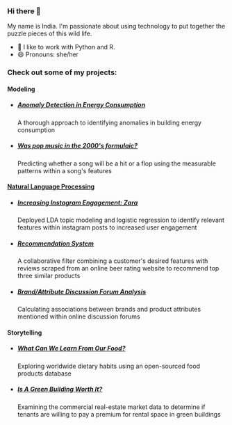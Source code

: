 ### Hi there 👋

My name is India. I'm passionate about using technology to put together the puzzle pieces of this wild life.


- 🌱 I like to work with Python and R. 
- 😄 Pronouns: she/her


### Check out some of my projects: 

#### Modeling

- ##### [Anomaly Detection in Energy Consumption](https://github.com/indialindsay/Anomaly_Detection)
  A thorough approach to identifying anomalies in building energy consumption 
- ##### [Was pop music in the 2000's formulaic?](https://github.com/indialindsay/Hot-Or-Not)
  Predicting whether a song will be a hit or a flop using the measurable patterns within a song's features

#### [Natural Language Processing](https://github.com/indialindsay/Text_Analytics_Projects)
- ##### [Increasing Instagram Engagement: Zara](https://github.com/indialindsay/Text_Analytics_Projects/blob/master/README.md#how-can-zara-increase-user-engagement-on-instagram)
  Deployed LDA topic modeling and logistic regression to identify relevant features within instagram posts to increased user engagement
- ##### [Recommendation System](https://github.com/indialindsay/Text_Analytics_Projects#beer-recommendation-system)
  A collaborative filter combining a customer's desired features with reviews scraped from an online beer rating website to recommend top three similar products
- ##### [Brand/Attribute Discussion Forum Analysis](https://github.com/indialindsay/Text_Analytics_Projects#brandattribute-discussion-forum-analysis)
  Calculating associations between brands and product attributes mentioned within online discussion forums

  
#### Storytelling
- ##### [What Can We Learn From Our Food?](https://github.com/indialindsay/What-Can-We-Learn-From-Our-Food/blob/master/README.md)
  Exploring worldwide dietary habits using an open-sourced food products database
- ##### [Is A Green Building Worth It?](https://github.com/indialindsay/Green-Buildings)
  Examining the commercial real-estate market data to determine if tenants are willing to pay a premium for rental space in green buildings

 
